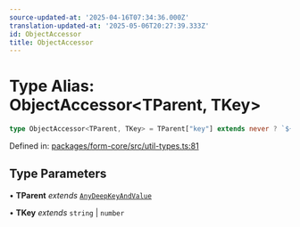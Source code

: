 ```yaml
---
source-updated-at: '2025-04-16T07:34:36.000Z'
translation-updated-at: '2025-05-06T20:27:39.333Z'
id: ObjectAccessor
title: ObjectAccessor
---
```


<!-- DO NOT EDIT: this page is autogenerated from the type comments -->

# Type Alias: ObjectAccessor\<TParent, TKey\>

```ts
type ObjectAccessor<TParent, TKey> = TParent["key"] extends never ? `${TKey}` : `${TParent["key"]}.${TKey}`;
```

Defined in: [packages/form-core/src/util-types.ts:81](https://github.com/TanStack/form/blob/main/packages/form-core/src/util-types.ts#L81)

## Type Parameters

• **TParent** *extends* [`AnyDeepKeyAndValue`](../interfaces/anydeepkeyandvalue.md)

• **TKey** *extends* `string` \| `number`
